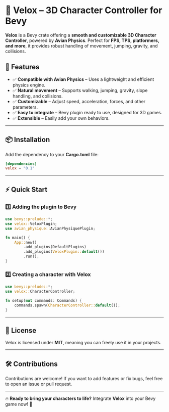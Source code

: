 # 🚀 Velox – 3D Character Controller for Bevy

**Velox** is a Bevy crate offering a **smooth and customizable 3D Character Controller**, powered by **Avian Physics**. Perfect for **FPS, TPS, platformers, and more**, it provides robust handling of movement, jumping, gravity, and collisions.

## 🌟 Features
- ✅ **Compatible with Avian Physics** – Uses a lightweight and efficient physics engine.
- ✅ **Natural movement** – Supports walking, jumping, gravity, slope handling, and collisions.
- ✅ **Customizable** – Adjust speed, acceleration, forces, and other parameters.
- ✅ **Easy to integrate** – Bevy plugin ready to use, designed for 3D games.
- ✅ **Extensible** – Easily add your own behaviors.

---

## 📦 Installation
Add the dependency to your **Cargo.toml** file:
```toml
[dependencies]
velox = "0.1"
```

---

## ⚡ Quick Start
### 1️⃣ **Adding the plugin to Bevy**
```rust
use bevy::prelude::*;
use velox::VeloxPlugin;
use avian_physique::AvianPhysiquePlugin;

fn main() {
    App::new()
        .add_plugins(DefaultPlugins)
        .add_plugins(VeloxPlugin::default())
        .run();
}
```

### 2️⃣ **Creating a character with Velox**
```rust
use bevy::prelude::*;
use velox::CharacterController;

fn setup(mut commands: Commands) {
    commands.spawn(CharacterController::default());
}
```

---

## 📜 License
Velox is licensed under **MIT**, meaning you can freely use it in your projects.

---

## 🛠️ Contributions
Contributions are welcome! If you want to add features or fix bugs, feel free to open an issue or pull request.

---

🔥 **Ready to bring your characters to life?** Integrate **Velox** into your Bevy game now! 🚀
